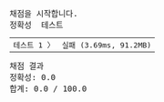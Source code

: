 <pre class="console-content"><div></div><div class="console-heading">채점을 시작합니다.</div><div class="console-message">정확성  테스트</div><table class="console-test-group" data-category="correctness"><tbody><tr data-testcase-id="13174"><td valign="top" class="td-label">테스트 1 <span>〉</span></td><td class="result failed">실패 (3.69ms, 91.2MB)</td></tr></tbody></table><div class="console-heading">채점 결과</div><div class="console-message">정확성: 0.0</div><div class="console-message">합계: 0.0 / 100.0</div></pre>